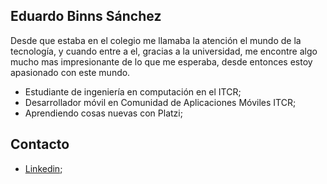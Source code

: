 Eduardo Binns Sánchez
-------------
Desde que estaba en el colegio me llamaba la atención el mundo de la tecnología, y cuando entre a el, gracias a la universidad,
me encontre algo mucho mas impresionante de lo que me esperaba, desde entonces estoy apasionado con este mundo.

- Estudiante de ingeniería en computación en el ITCR;
- Desarrollador móvil en Comunidad de Aplicaciones Móviles ITCR;
- Aprendiendo cosas nuevas con Platzi;


Contacto
-------------

- [Linkedin](ww.linkedin.com/in/eduar-binns "Linkedin");

